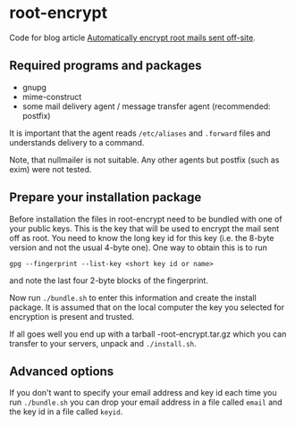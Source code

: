 # root-encrypt
Code for blog article
[Automatically encrypt root mails sent off-site](https://michael-herbst.com/automatically-encrypt-root-mails.html).

## Required programs and packages
- gnupg
- mime-construct
- some mail delivery agent / message transfer agent (recommended: postfix)

It is important that the agent reads `/etc/aliases` and `.forward` files and
understands delivery to a command.

Note, that nullmailer is not suitable. Any other agents but postfix
(such as exim) were not tested.

## Prepare your installation package
Before installation the files in root-encrypt need to be bundled with one of
your public keys. This is the key that will be used to encrypt the mail sent off
as root. You need to know the long key id for this key (i.e. the 8-byte version
and not the usual 4-byte one). One way to obtain this is to run
```
gpg --fingerprint --list-key <short key id or name>
```
and note the last four 2-byte blocks of the fingerprint.

Now run `./bundle.sh` to enter this information and create the install package.
It is assumed that on the local computer the key you selected for encryption is
present and trusted.

If all goes well you end up with a tarball <date>-root-encrypt.tar.gz which you
can transfer to your servers, unpack and `./install.sh`.

## Advanced options
If you don't want to specify your email address and key id each time you run
`./bundle.sh` you can drop your email address in a file called `email` and the
key id in a file called `keyid`.
